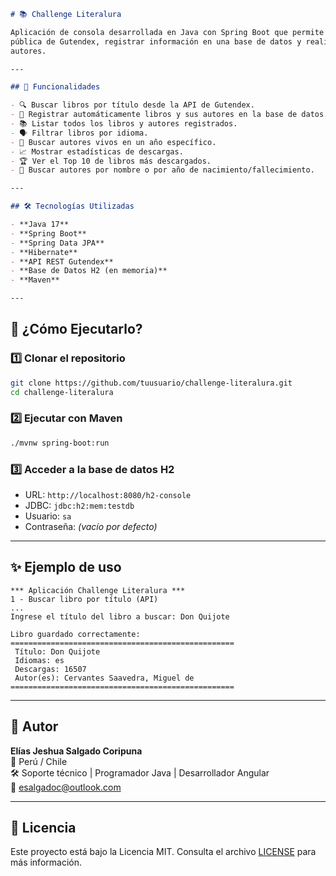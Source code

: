 ```markdown
# 📚 Challenge Literalura

Aplicación de consola desarrollada en Java con Spring Boot que permite buscar libros a través de la API
pública de Gutendex, registrar información en una base de datos y realizar consultas sobre libros y
autores.

---

## 🚀 Funcionalidades

- 🔍 Buscar libros por título desde la API de Gutendex.
- 💾 Registrar automáticamente libros y sus autores en la base de datos.
- 📚 Listar todos los libros y autores registrados.
- 🗣️ Filtrar libros por idioma.
- 📅 Buscar autores vivos en un año específico.
- 📈 Mostrar estadísticas de descargas.
- 🏆 Ver el Top 10 de libros más descargados.
- 👤 Buscar autores por nombre o por año de nacimiento/fallecimiento.

---

## 🛠️ Tecnologías Utilizadas

- **Java 17**
- **Spring Boot**
- **Spring Data JPA**
- **Hibernate**
- **API REST Gutendex**
- **Base de Datos H2 (en memoria)**
- **Maven**

---


```


## 🧪 ¿Cómo Ejecutarlo?

### 1️⃣ Clonar el repositorio

```bash
git clone https://github.com/tuusuario/challenge-literalura.git
cd challenge-literalura
```

### 2️⃣ Ejecutar con Maven

```bash
./mvnw spring-boot:run
```

### 3️⃣ Acceder a la base de datos H2

- URL: `http://localhost:8080/h2-console`
- JDBC: `jdbc:h2:mem:testdb`
- Usuario: `sa`
- Contraseña: *(vacío por defecto)*

---

## ✨ Ejemplo de uso

```
*** Aplicación Challenge Literalura ***
1 - Buscar libro por título (API)
...
Ingrese el título del libro a buscar: Don Quijote

Libro guardado correctamente:
==================================================
 Título: Don Quijote
 Idiomas: es
 Descargas: 16507
 Autor(es): Cervantes Saavedra, Miguel de
==================================================
```

---

## 👤 Autor

**Elías Jeshua Salgado Coripuna**  
📍 Perú / Chile  
🛠️ Soporte técnico | Programador Java | Desarrollador Angular  
📧 esalgadoc@outlook.com

---

## 📄 Licencia

Este proyecto está bajo la Licencia MIT. Consulta el archivo [LICENSE](LICENSE) para más información.
```
